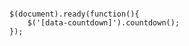 <pre>
<code>
$(document).ready(function(){
  	$('[data-countdown]').countdown();
});
</code>
</pre>
